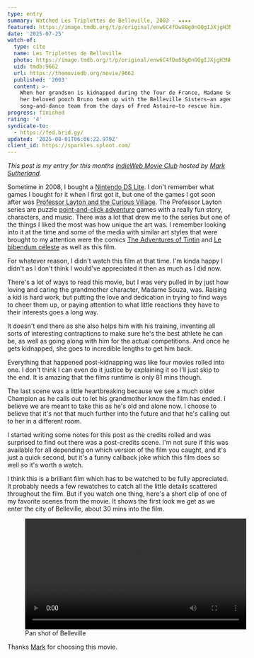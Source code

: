 ```yaml
---
type: entry
summary: Watched Les Triplettes de Belleville, 2003 - ★★★★
featured: https://image.tmdb.org/t/p/original/enw6C4fDw88g0nOQgIJXjgH3NHi.jpg
date: '2025-07-25'
watch-of:
  type: cite
  name: Les Triplettes de Belleville
  photo: https://image.tmdb.org/t/p/original/enw6C4fDw88g0nOQgIJXjgH3NHi.jpg
  uid: tmdb:9662
  url: https://themoviedb.org/movie/9662
  published: '2003'
  content: >-
    When her grandson is kidnapped during the Tour de France, Madame Souza and
    her beloved pooch Bruno team up with the Belleville Sisters—an aged
    song-and-dance team from the days of Fred Astaire—to rescue him.
progress: finished
rating: '4'
syndicate-to:
  - https://fed.brid.gy/
updated: '2025-08-01T06:06:22.979Z'
client_id: https://sparkles.sploot.com/
---
```

*This post is my entry for this months [IndieWeb Movie Club](https://indieweb.org/IndieWeb_Movie_Club)
hosted by [Mark Sutherland](https://marksuth.dev/posts/2025/07/indieweb-movie-club-july-2025-triplets-bellville).*

Sometime in 2008, I bought a [Nintendo DS Lite](https://en.wikipedia.org/wiki/Nintendo_DS#Nintendo_DS_Lite). I don't remember what games I bought for it when I first got it, but one of the games I got soon after was [Professor Layton and the Curious Village](https://en.wikipedia.org/wiki/Professor_Layton_and_the_Curious_Village). The Professor Layton series are puzzle [point-and-click adventure](https://en.wikipedia.org/wiki/Adventure_game#Point-and-click_adventure_games) games with a really fun story, characters, and music. There was a lot that drew me to the series but one of the things I liked the most was how unique the art was. I remember looking into it at the time and some of the media with similar art styles that were brought to my attention were the comics [The Adventures of Tintin](https://en.wikipedia.org/wiki/The_Adventures_of_Tintin) and [Le bibendum céleste](https://www.bedetheque.com/serie-292-BD-Bibendum-celeste.html) as well as this film.

For whatever reason, I didn't watch this film at that time. I'm kinda happy I didn't as I don't think I would've appreciated it then as much as I did now.

There's a lot of ways to read this movie, but I was very pulled in by just how loving and caring the grandmother character, Madame Souza, was. Raising a kid is hard work, but putting the love and dedication in trying to find ways to cheer them up, or paying attention to what little reactions they have to their interests goes a long way.

It doesn't end there as she also helps him with his training, inventing all sorts of interesting contraptions to make sure he's the best athlete he can be, as well as going along with him for the actual competitions. And once he gets kidnapped, she goes to incredible lengths to get him back.

Everything that happened post-kidnapping was like four movies rolled into one. I don't think I can even do it justice by explaining it so I'll just skip to the end. It is amazing that the films runtime is only 81 mins though.

The last scene was a little heartbreaking because we see a much older Champion as he calls out to let his grandmother know the film has ended. I believe we are meant to take this as he's old and alone now. I choose to believe that it's not that much further into the future and that he's calling out to her in a different room.

I started writing some notes for this post as the credits rolled and was surprised to find out there was a post-credits scene. I'm not sure if this was available for all depending on which version of the film you caught, and it's just a quick second, but it's a funny callback joke which this film does so well so it's worth a watch.

I think this is a brilliant film which has to be watched to be fully appreciated. It probably needs a few rewatches to catch all the little details scattered throughout the film. But if you watch one thing, here's a short clip of one of my favorite scenes from the movie. It shows the first look we get as we enter the city of Belleville, about 30 mins into the film.

<figure class="text-center">
  <video width="500" controls loop src="/assets/videos/belleville.mp4"></video>
  <figcaption>Pan shot of Belleville</figcaption>
</figure>

Thanks [Mark](https://marksuth.dev) for choosing this movie.
